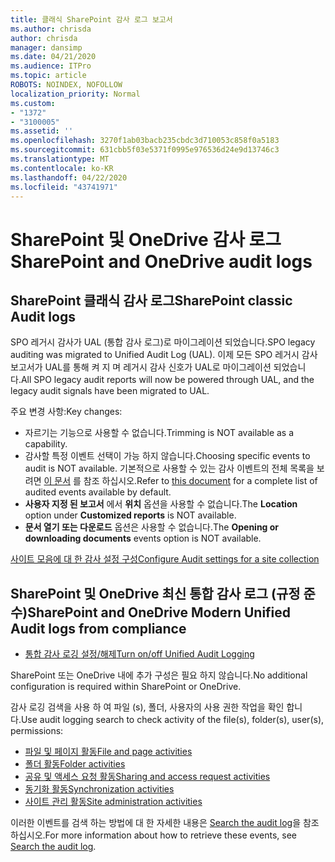 ```yaml
---
title: 클래식 SharePoint 감사 로그 보고서
ms.author: chrisda
author: chrisda
manager: dansimp
ms.date: 04/21/2020
ms.audience: ITPro
ms.topic: article
ROBOTS: NOINDEX, NOFOLLOW
localization_priority: Normal
ms.custom:
- "1372"
- "3100005"
ms.assetid: ''
ms.openlocfilehash: 3270f1ab03bacb235cbdc3d710053c858f0a5183
ms.sourcegitcommit: 631cbb5f03e5371f0995e976536d24e9d13746c3
ms.translationtype: MT
ms.contentlocale: ko-KR
ms.lasthandoff: 04/22/2020
ms.locfileid: "43741971"
---
```

# <a name="sharepoint-and-onedrive-audit-logs"></a><span data-ttu-id="666c5-102">SharePoint 및 OneDrive 감사 로그</span><span class="sxs-lookup"><span data-stu-id="666c5-102">SharePoint and OneDrive audit logs</span></span>

## <a name="sharepoint-classic-audit-logs"></a><span data-ttu-id="666c5-103">SharePoint 클래식 감사 로그</span><span class="sxs-lookup"><span data-stu-id="666c5-103">SharePoint classic Audit logs</span></span>

<span data-ttu-id="666c5-104">SPO 레거시 감사가 UAL (통합 감사 로그)로 마이그레이션 되었습니다.</span><span class="sxs-lookup"><span data-stu-id="666c5-104">SPO legacy auditing was migrated to Unified Audit Log (UAL).</span></span> <span data-ttu-id="666c5-105">이제 모든 SPO 레거시 감사 보고서가 UAL를 통해 켜 지 며 레거시 감사 신호가 UAL로 마이그레이션 되었습니다.</span><span class="sxs-lookup"><span data-stu-id="666c5-105">All SPO legacy audit reports will now be powered through UAL, and the legacy audit signals have been migrated to UAL.</span></span>

<span data-ttu-id="666c5-106">주요 변경 사항:</span><span class="sxs-lookup"><span data-stu-id="666c5-106">Key changes:</span></span>

* <span data-ttu-id="666c5-107">자르기는 기능으로 사용할 수 없습니다.</span><span class="sxs-lookup"><span data-stu-id="666c5-107">Trimming is NOT available as a capability.</span></span>
* <span data-ttu-id="666c5-108">감사할 특정 이벤트 선택이 가능 하지 않습니다.</span><span class="sxs-lookup"><span data-stu-id="666c5-108">Choosing specific events to audit is NOT available.</span></span> <span data-ttu-id="666c5-109">기본적으로 사용할 수 있는 감사 이벤트의 전체 목록을 보려면 [이 문서](https://docs.microsoft.com/office365/securitycompliance/search-the-audit-log-in-security-and-compliance) 를 참조 하십시오.</span><span class="sxs-lookup"><span data-stu-id="666c5-109">Refer to [this document](https://docs.microsoft.com/office365/securitycompliance/search-the-audit-log-in-security-and-compliance) for a complete list of audited events available by default.</span></span>
* <span data-ttu-id="666c5-110">**사용자 지정 된 보고서** 에서 **위치** 옵션을 사용할 수 없습니다.</span><span class="sxs-lookup"><span data-stu-id="666c5-110">The **Location** option under **Customized reports** is NOT available.</span></span>
* <span data-ttu-id="666c5-111">**문서 열기 또는 다운로드** 옵션은 사용할 수 없습니다.</span><span class="sxs-lookup"><span data-stu-id="666c5-111">The **Opening or downloading documents** events option is NOT available.</span></span>

[<span data-ttu-id="666c5-112">사이트 모음에 대 한 감사 설정 구성</span><span class="sxs-lookup"><span data-stu-id="666c5-112">Configure Audit settings for a site collection</span></span>](https://support.office.com/article/Configure-audit-settings-for-a-site-collection-A9920C97-38C0-44F2-8BCB-4CF1E2AE22D2)

## <a name="sharepoint-and-onedrive-modern-unified-audit-logs-from-compliance"></a><span data-ttu-id="666c5-113">SharePoint 및 OneDrive 최신 통합 감사 로그 (규정 준수)</span><span class="sxs-lookup"><span data-stu-id="666c5-113">SharePoint and OneDrive Modern Unified Audit logs from compliance</span></span>

* [<span data-ttu-id="666c5-114">통합 감사 로깅 설정/해제</span><span class="sxs-lookup"><span data-stu-id="666c5-114">Turn on/off Unified Audit Logging</span></span>](https://docs.microsoft.com/office365/securitycompliance/turn-audit-log-search-on-or-off) 

<span data-ttu-id="666c5-115">SharePoint 또는 OneDrive 내에 추가 구성은 필요 하지 않습니다.</span><span class="sxs-lookup"><span data-stu-id="666c5-115">No additional configuration is required within SharePoint or OneDrive.</span></span>

<span data-ttu-id="666c5-116">감사 로깅 검색을 사용 하 여 파일 (s), 폴더, 사용자의 사용 권한 작업을 확인 합니다.</span><span class="sxs-lookup"><span data-stu-id="666c5-116">Use audit logging search to check activity of the file(s), folder(s), user(s), permissions:</span></span>

* [<span data-ttu-id="666c5-117">파일 및 페이지 활동</span><span class="sxs-lookup"><span data-stu-id="666c5-117">File and page activities</span></span>](https://docs.microsoft.com/office365/securitycompliance/search-the-audit-log-in-security-and-compliance)
* [<span data-ttu-id="666c5-118">폴더 활동</span><span class="sxs-lookup"><span data-stu-id="666c5-118">Folder activities</span></span>](https://docs.microsoft.com/office365/securitycompliance/search-the-audit-log-in-security-and-compliance#folder-activities)
* [<span data-ttu-id="666c5-119">공유 및 액세스 요청 활동</span><span class="sxs-lookup"><span data-stu-id="666c5-119">Sharing and access request activities</span></span>](https://docs.microsoft.com/office365/securitycompliance/search-the-audit-log-in-security-and-compliance#sharing-and-access-request-activities)
* [<span data-ttu-id="666c5-120">동기화 활동</span><span class="sxs-lookup"><span data-stu-id="666c5-120">Synchronization activities</span></span>](https://docs.microsoft.com/office365/securitycompliance/search-the-audit-log-in-security-and-compliance#synchronization-activities)
* [<span data-ttu-id="666c5-121">사이트 관리 활동</span><span class="sxs-lookup"><span data-stu-id="666c5-121">Site administration activities</span></span>](https://docs.microsoft.com/office365/securitycompliance/search-the-audit-log-in-security-and-compliance#site-administration-activities)

<span data-ttu-id="666c5-122">이러한 이벤트를 검색 하는 방법에 대 한 자세한 내용은 [Search the audit log](https://docs.microsoft.com/office365/securitycompliance/search-the-audit-log-in-security-and-compliance#search-the-audit-log)을 참조 하십시오.</span><span class="sxs-lookup"><span data-stu-id="666c5-122">For more information about how to retrieve these events, see [Search the audit log](https://docs.microsoft.com/office365/securitycompliance/search-the-audit-log-in-security-and-compliance#search-the-audit-log).</span></span>
